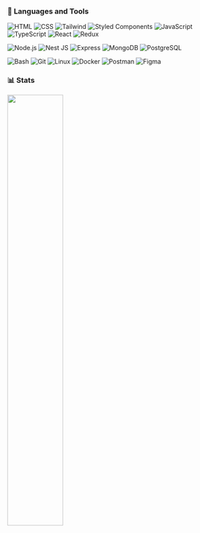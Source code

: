 ### 🧰 Languages and Tools

![HTML](https://img.shields.io/badge/-HTML-orange?style=for-the-badge&logo=HTML5&logoColor=fff)
![CSS](https://img.shields.io/badge/-CSS-blue?style=for-the-badge&logo=CSS3&logoColor=fff)
![Tailwind](https://img.shields.io/badge/-Tailwind%20CSS-38B2AC?style=for-the-badge&logo=Tailwind%20CSS&logoColor=fff)
![Styled Components](https://img.shields.io/badge/-Styled%20Components-DB7093?style=for-the-badge&logo=styled-components&logoColor=fff)
![JavaScript](https://img.shields.io/badge/-JavaScript-yellow?style=for-the-badge&logo=JavaScript&logoColor=fff)
![TypeScript](https://img.shields.io/badge/-TypeScript-blue?style=for-the-badge&logo=TypeScript&logoColor=fff)
![React](https://img.shields.io/badge/-React-61DAFB?style=for-the-badge&logo=React&logoColor=fff)
![Redux](https://img.shields.io/badge/-Redux-764ABC?style=for-the-badge&logo=Redux&logoColor=fff)
<!-- ![Next.js](https://img.shields.io/badge/-Next.js-000000?style=for-the-badge&logo=Next.js&logoColor=fff) -->

![Node.js](https://img.shields.io/badge/-Node.js-339933?style=for-the-badge&logo=Node.js&logoColor=fff)
![Nest JS](https://img.shields.io/badge/-Nest%20JS-339933?style=for-the-badge&logo=Node.js&logoColor=fff)
![Express](https://img.shields.io/badge/-Express-000000?style=for-the-badge&logo=Express&logoColor=fff)
![MongoDB](https://img.shields.io/badge/-MongoDB-47A248?style=for-the-badge&logo=MongoDB&logoColor=fff)
![PostgreSQL](https://img.shields.io/badge/-PostgreSQL-4169E1?style=for-the-badge&logo=PostgreSQL&logoColor=fff)

![Bash](https://img.shields.io/badge/-Bash-4EAA25?style=for-the-badge&logo=GNU%20Bash&logoColor=fff)
![Git](https://img.shields.io/badge/-Git-F05032?style=for-the-badge&logo=Git&logoColor=fff)
![Linux](https://img.shields.io/badge/-Linux-FCC624?style=for-the-badge&logo=Linux&logoColor=fff)
![Docker](https://img.shields.io/badge/-Docker-2496ED?style=for-the-badge&logo=Docker&logoColor=fff)
![Postman](https://img.shields.io/badge/-Postman-FF6C37?style=for-the-badge&logo=Postman&logoColor=fff)
![Figma](https://img.shields.io/badge/-Figma-F24E1E?style=for-the-badge&logo=Figma&logoColor=fff)

### 📊 Stats
  <img style="float: left; width: 50%;" src='https://github-readme-stats.vercel.app/api/top-langs/?username=chernetskyi8704&layout=compact' />
 <!-- <img style="float: left; width: 50%;" src='https://github-readme-stats.vercel.app/api?username=chernetskyi8704&show_icons=true&theme=tokyonight' /> -->
